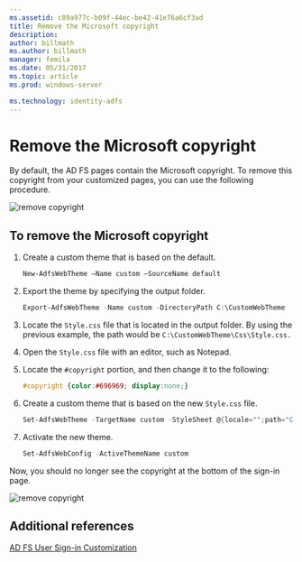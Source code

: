 ```yaml
---
ms.assetid: c89a977c-b09f-44ec-be42-41e76a6cf3ad
title: Remove the Microsoft copyright
description:
author: billmath
ms.author: billmath
manager: femila
ms.date: 05/31/2017
ms.topic: article
ms.prod: windows-server

ms.technology: identity-adfs
---
```

# Remove the Microsoft copyright 


 
By default, the AD FS pages contain the Microsoft copyright. To remove this copyright from your customized pages, you can use the following procedure. 

![remove copyright](media/AD-FS-user-sign-in-customization/ADFS_Blue_Custom1.png) 
  
## To remove the Microsoft copyright  
  
1. Create a custom theme that is based on the default.

   ```powershell
   New-AdfsWebTheme –Name custom –SourceName default
   ```

2. Export the theme by specifying the output folder.  

   ```powershell
   Export-AdfsWebTheme -Name custom -DirectoryPath C:\CustomWebTheme
   ```

3. Locate the `Style.css` file that is located in the output folder. By using the previous example, the path would be `C:\CustomWebTheme\Css\Style.css.`
  
4. Open the `Style.css` file with an editor, such as Notepad.  
  
5. Locate the `#copyright` portion, and then change it to the following:  

   ```css
   #copyright {color:#696969; display:none;}
   ```

6. Create a custom theme that is based on the new `Style.css` file.  

   ```powershell
   Set-AdfsWebTheme -TargetName custom -StyleSheet @{locale="";path="C:\customWebTheme\css\style.css"}
   ```

7. Activate the new theme.  

   ```powershell
   Set-AdfsWebConfig -ActiveThemeName custom
   ```

Now, you should no longer see the copyright at the bottom of the sign-in page.

![remove copyright](media/AD-FS-user-sign-in-customization/ADFS_Blue_Custom1a.png) 

## Additional references 
[AD FS User Sign-in Customization](AD-FS-user-sign-in-customization.md) 

